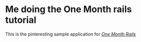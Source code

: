 # Me doing the One Month rails tutorial

This is the pinteresting sample application for
[*One Month Rails*](http://onemonthrails.com)